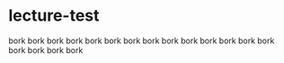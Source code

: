 # lecture-test

bork bork bork
bork bork bork
bork bork bork
bork bork bork
bork bork bork
bork bork bork
